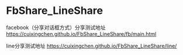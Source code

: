 # FbShare_LineShare

facebook（分享对话框方式）分享测试地址
https://cuixingchen.github.io/FbShare_LineShare/fb/main.html

line分享测试地址
https://cuixingchen.github.io/FbShare_LineShare/line/
